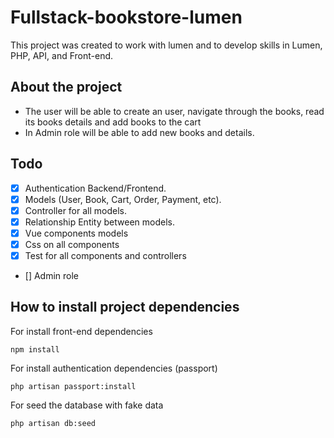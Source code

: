 # Fullstack-bookstore-lumen

This project was created to work with lumen and to develop skills in Lumen, PHP, API, and Front-end.

## About the project

- The user will be able to create an user, navigate through the books, read its books details and add books to the cart
- In Admin role will be able to add new books and details.

## Todo

 - [X] Authentication Backend/Frontend.
 - [X] Models (User, Book, Cart, Order, Payment, etc).
 - [X] Controller for all models.
 - [X] Relationship Entity between models.
 - [X] Vue components models
 - [X] Css on all components
 - [X] Test for all components and controllers
 - []  Admin role

## How to install project dependencies

For install front-end dependencies

```
npm install
```

For install authentication dependencies (passport)

```
php artisan passport:install
```

For seed the database with fake data

```
php artisan db:seed
```
